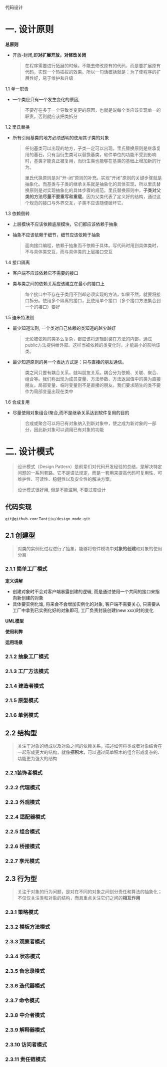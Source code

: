 代码设计

# 一. 设计原则

**总原则**

- 开放-封闭,即**对扩展开放，对修改关闭**

  > 在程序需要进行拓展的时候，不能去修改原有的代码，而是要扩展原有代码，实现一个热插拔的效果。所以一句话概括就是：为了使程序的扩展性好，易于维护和升级

1.1 单一职责

- 一个类应只有一个发生变化的原因,

  >  不要存在多于一个导致类变更的原因，也就是说每个类应该实现单一的职责，否则就应该把类拆分

1.2 里氏替换

- 所有引用基类的地方必须透明的使用其子类的对象

  > 任何基类可以出现的地方，子类一定可以出现。里氏替换原则是继承复用的基石，只有当衍生类可以替换基类，软件单位的功能不受到影响时，基类才能真正被复用，而衍生类也能够在基类的基础上增加新的行为。
  >
  > 里氏代换原则是对“开-闭”原则的补充。实现“开闭”原则的关键步骤就是抽象化。而基类与子类的继承关系就是抽象化的具体实现，所以里氏替换原则是对实现抽象化的具体步骤的规范。里氏替换原则中，**子类对父类的方法尽量不要重写和重载**。因为父类代表了定义好的结构，通过这个规范的接口与外界交互，子类不应该随便破坏它。

1.3 依赖倒转

- 上层模块不应该依赖底层模块，它们都应该依赖于抽象

- 抽象不应该依赖于细节，细节应该依赖于抽象

  > 面向接口编程，依赖于抽象而不依赖于具体。写代码时用到具体类时，不与具体类交互，而与具体类的上层接口交互

1.4 接口隔离

- 客户端不应该依赖它不需要的接口

- 类与类之间的依赖关系应该建立在最小的接口上

  > 每个接口中不存在子类用不到却必须实现的方法，如果不然，就要将接口拆分。使用多个隔离的接口，比使用单个接口（多个接口方法集合到一个的接口）要好

1.5 迪米特法则

- 最少知道法则, 一个类对自己依赖的类知道的越少越好

  > 无论被依赖的类多么复杂，都应该将逻辑封装在方法的内部，通过public方法提供给外部。这样当被依赖的类变化时，才能最小的影响该类。

- 最少知道原则的另一个表达方式是：只与直接的朋友通信。

  > 类之间只要有耦合关系，就叫朋友关系。耦合分为依赖、关联、聚合、组合等。我们称出现为成员变量、方法参数、方法返回值中的类为直接朋友。局部变量、临时变量则不是直接的朋友。我们要求陌生的类不要作为局部变量出现在类中

1.6 合成复用

- 尽量使用对象组合/聚合,而不是继承关系达到软件复用的目的

  >合成或聚合可以将已有对象纳入到新对象中，使之成为新对象的一部分，因此新对象可以调用已有对象的功能

# 二. 设计模式

>  设计模式（Design Pattern）是前辈们对代码开发经验的总结，是解决特定问题的一系列套路。它不是语法规定，而是一套用来提高代码可复用性、可维护性、可读性、稳健性以及安全性的解决方案。
>
> 设计模式很好用, 但是不能滥用, 不要过度设计

## 代码实现

~~~
git@github.com:Tantjiu/design_mode.git
~~~

## 2.1 创建型

>  对类的实例化过程进行了抽象，能够将软件模块中**对象的创建**和对象的使用分离

### 2.1.1 简单工厂模式

**定义讲解**

- 创建对象时不会对客户端暴露创建的逻辑, 而是通过使用一个共同的接口来指向新创建的对象
- 具体要实例化谁, 将来会不会增加实例化的对象, 客户端不需要关心,  只需要从工厂中拿到已实例化好的对象即可, 工厂负责封装创建(new  xxx)时的变化

**UML模型**



**使用利弊**



**运用场景**



### 2.1.2 抽象工厂模式

### 2.1.3 工厂方法模式

### 2.1.4 建造者模式

### 2.1.5 原型模式

### 2.1.6 单例模式

## 2.2 结构型

> 关注于对象的组成以及对象之间的依赖关系，描述如何将类或者对象结合在一起形成更大的结构，就像**搭积木**，可以通过简单积木的组合形成复杂的、功能更为强大的结构

### 2.2.1装饰者模式

### 2.2.2 代理模式

### 2.2.3 外观模式

### 2.2.4 适配器模式

### 2.2.5 组合模式

### 2.2.6 桥接模式

### 2.2.7 享元模式

## 2.3 行为型

> 关注于对象的行为问题，是对在不同的对象之间划分责任和算法的抽象化；不仅仅关注类和对象的结构，而且重点关注它们之间的**相互作用**

### 2.3.1 策略模式

### 2.3.2 模板方法模式

### 2.3.3 观察者模式

### 2.3.4 状态模式

### 2.3.5 备忘录模式

### 2.3.6 迭代器模式

### 2.3.7 命令模式

### 2.3.8 中介者模式

### 2.3.9 解释器模式

### 2.3.10 访问者模式

### 2.3.11 责任链模式
